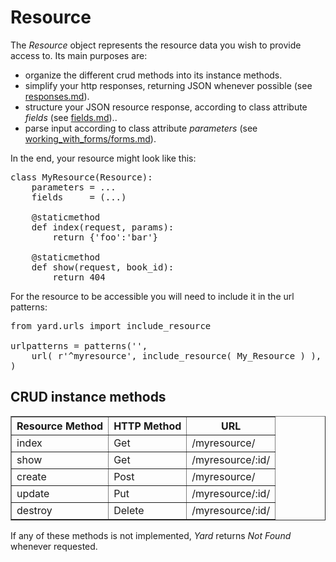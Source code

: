 # Resource

The *Resource* object represents the resource data you wish to provide access to. Its main purposes are:

- organize the different crud methods into its instance methods. 
- simplify your http responses, returning JSON whenever possible (see [responses.md](responses.md)).
- structure your JSON resource response, according to class attribute *fields* (see [fields.md](fields.md))..
- parse input according to class attribute *parameters* (see [working_with_forms/forms.md](forms.md)).

In the end, your resource might look like this: 

<pre>
class MyResource(Resource):
    parameters = ...
    fields     = (...)

    @staticmethod
    def index(request, params):
        return {'foo':'bar'}

    @staticmethod
    def show(request, book_id):
        return 404
</pre>

For the resource to be accessible you will need to include it in the url patterns:

<pre>
from yard.urls import include_resource

urlpatterns = patterns('',
    url( r'^myresource', include_resource( My_Resource ) ),
)
</pre>


## CRUD instance methods

<table border="1">
    <tr>
        <th>Resource Method</th>
        <th>HTTP Method</th>
        <th>URL</th>
    </tr>
    <tr>
        <td>index</td>
        <td>Get</td>
        <td>/myresource/</td>
    </tr>
    <tr>
        <td>show</td>
        <td>Get</td>
        <td>/myresource/:id/</td>
    </tr>
    <tr>
        <td>create</td>
        <td>Post</td>
        <td>/myresource/</td>
    </tr>
    <tr>
        <td>update</td>
        <td>Put</td>
        <td>/myresource/:id/</td>
    </tr>
    <tr>
        <td>destroy</td>
        <td>Delete</td>
        <td>/myresource/:id/</td>
    </tr>
</table>

If any of these methods is not implemented, *Yard* returns *Not Found* whenever requested.

